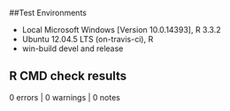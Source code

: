 ##Test Environments
* Local Microsoft Windows [Version 10.0.14393], R 3.3.2
* Ubuntu 12.04.5 LTS (on-travis-ci), R
* win-build devel and release

## R CMD check results
0 errors | 0 warnings | 0 notes
